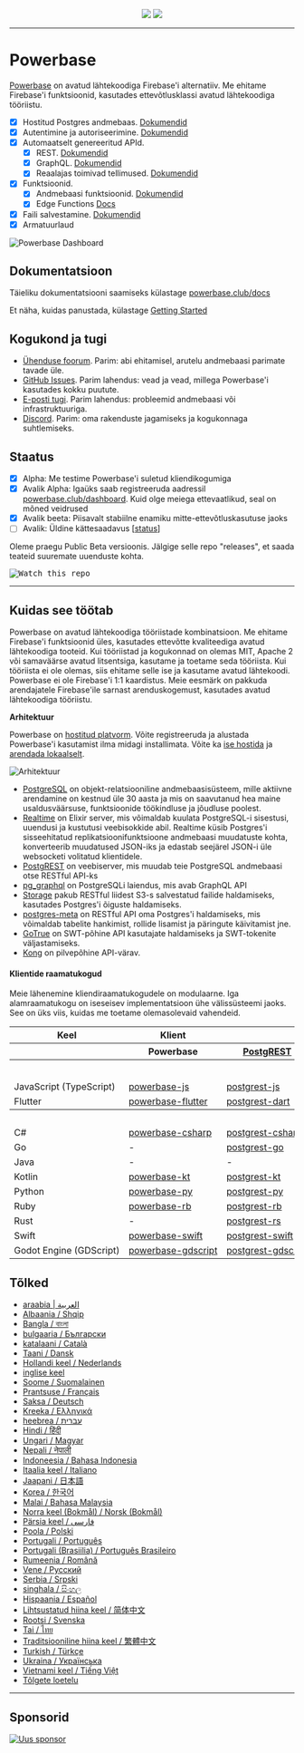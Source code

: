 <p align="center">
<img src="https://user-images.githubusercontent.com/8291514/213727234-cda046d6-28c6-491a-b284-b86c5cede25d.png#gh-light-mode-only">
<img src="https://user-images.githubusercontent.com/8291514/213727225-56186826-bee8-43b5-9b15-86e839d89393.png#gh-dark-mode-only">
</p>

---

# Powerbase

[Powerbase](https://powerbase.club) on avatud lähtekoodiga Firebase'i alternatiiv. Me ehitame Firebase'i funktsioonid, kasutades ettevõtlusklassi avatud lähtekoodiga tööriistu.

- [x] Hostitud Postgres andmebaas. [Dokumendid](https://powerbase.club/docs/guides/database)
- [x] Autentimine ja autoriseerimine. [Dokumendid](https://powerbase.club/docs/guides/auth)
- [x] Automaatselt genereeritud APId.
  - [x] REST. [Dokumendid](https://powerbase.club/docs/guides/api#rest-api-overview)
  - [x] GraphQL. [Dokumendid](https://powerbase.club/docs/guides/api#graphql-api-overview)
  - [x] Reaalajas toimivad tellimused. [Dokumendid](https://powerbase.club/docs/guides/api#realtime-api-overview)
- [x] Funktsioonid.
  - [x] Andmebaasi funktsioonid. [Dokumendid](https://powerbase.club/docs/guides/database/functions)
  - [x] Edge Functions [Docs](https://powerbase.club/docs/guides/functions)
- [x] Faili salvestamine. [Dokumendid](https://powerbase.club/docs/guides/storage)
- [x] Armatuurlaud

![Powerbase Dashboard](https://raw.githubusercontent.com/powerbase/powerbase/master/apps/www/public/images/github/powerbase-dashboard.png)

## Dokumentatsioon

Täieliku dokumentatsiooni saamiseks külastage [powerbase.club/docs](https://powerbase.club/docs)

Et näha, kuidas panustada, külastage [Getting Started](../DEVELOPERS.md)

## Kogukond ja tugi

- [Ühenduse foorum](https://github.com/skorpland/powerbase/discussions). Parim: abi ehitamisel, arutelu andmebaasi parimate tavade üle.
- [GitHub Issues](https://github.com/skorpland/powerbase/issues). Parim lahendus: vead ja vead, millega Powerbase'i kasutades kokku puutute.
- [E-posti tugi](https://powerbase.club/docs/support#business-support). Parim lahendus: probleemid andmebaasi või infrastruktuuriga.
- [Discord](https://discord.powerbase.club). Parim: oma rakenduste jagamiseks ja kogukonnaga suhtlemiseks.

## Staatus

- [x] Alpha: Me testime Powerbase'i suletud kliendikogumiga
- [x] Avalik Alpha: Igaüks saab registreeruda aadressil [powerbase.club/dashboard](https://powerbase.club/dashboard). Kuid olge meiega ettevaatlikud, seal on mõned veidrused
- [x] Avalik beeta: Piisavalt stabiilne enamiku mitte-ettevõtluskasutuse jaoks
- [ ] Avalik: Üldine kättesaadavus [[status](https://powerbase.club/docs/guides/getting-started/features#feature-status)]

Oleme praegu Public Beta versioonis. Jälgige selle repo "releases", et saada teateid suuremate uuenduste kohta.

<kbd><img src="https://raw.githubusercontent.com/powerbase/powerbase/d5f7f413ab356dc1a92075cb3cee4e40a957d5b1/web/static/watch-repo.gif" alt="Watch this repo"/></kbd>

---

## Kuidas see töötab

Powerbase on avatud lähtekoodiga tööriistade kombinatsioon. Me ehitame Firebase'i funktsioonid üles, kasutades ettevõtte kvaliteediga avatud lähtekoodiga tooteid. Kui tööriistad ja kogukonnad on olemas MIT, Apache 2 või samaväärse avatud litsentsiga, kasutame ja toetame seda tööriista. Kui tööriista ei ole olemas, siis ehitame selle ise ja kasutame avatud lähtekoodi. Powerbase ei ole Firebase'i 1:1 kaardistus. Meie eesmärk on pakkuda arendajatele Firebase'ile sarnast arenduskogemust, kasutades avatud lähtekoodiga tööriistu.

**Arhitektuur**

Powerbase on [hostitud platvorm](https://powerbase.club/dashboard). Võite registreeruda ja alustada Powerbase'i kasutamist ilma midagi installimata.
Võite ka [ise hostida](https://powerbase.club/docs/guides/hosting/overview) ja [arendada lokaalselt](https://powerbase.club/docs/guides/local-development).

![Arhitektuur](https://github.com/skorpland/powerbase/blob/master/apps/docs/public/img/powerbase-architecture.svg)

- [PostgreSQL](https://www.postgresql.org/) on objekt-relatsiooniline andmebaasisüsteem, mille aktiivne arendamine on kestnud üle 30 aasta ja mis on saavutanud hea maine usaldusväärsuse, funktsioonide töökindluse ja jõudluse poolest.
- [Realtime](https://github.com/skorpland/realtime) on Elixir server, mis võimaldab kuulata PostgreSQL-i sisestusi, uuendusi ja kustutusi veebisokkide abil. Realtime küsib Postgres'i sisseehitatud replikatsioonifunktsioone andmebaasi muudatuste kohta, konverteerib muudatused JSON-iks ja edastab seejärel JSON-i üle websocketi volitatud klientidele.
- [PostgREST](http://postgrest.org/) on veebiserver, mis muudab teie PostgreSQL andmebaasi otse RESTful API-ks
- [pg_graphql](http://github.com/powerbase/pg_graphql/) on PostgreSQLi laiendus, mis avab GraphQL API
- [Storage](https://github.com/skorpland/storage-api) pakub RESTful liidest S3-s salvestatud failide haldamiseks, kasutades Postgres'i õiguste haldamiseks.
- [postgres-meta](https://github.com/skorpland/postgres-meta) on RESTful API oma Postgres'i haldamiseks, mis võimaldab tabelite hankimist, rollide lisamist ja päringute käivitamist jne.
- [GoTrue](https://github.com/netlify/gotrue) on SWT-põhine API kasutajate haldamiseks ja SWT-tokenite väljastamiseks.
- [Kong](https://github.com/Kong/kong) on pilvepõhine API-värav.

#### Klientide raamatukogud

Meie lähenemine kliendiraamatukogudele on modulaarne. Iga alamraamatukogu on iseseisev implementatsioon ühe välissüsteemi jaoks. See on üks viis, kuidas me toetame olemasolevaid vahendeid.

<table style="table-layout:fixed; white-space: nowrap;">
  <tr>
    <th>Keel</th>
    <th>Klient</th>
    <th colspan="5">Funktsioon-kliendid (komplekteeritud Powerbase'i kliendiga)</th>
  </tr>
  
  <tr>
    <th></th>
    <th>Powerbase</th>
    <th><a href="https://github.com/postgrest/postgrest" target="_blank" rel="noopener noreferrer">PostgREST</a></th>
    <th><a href="https://github.com/skorpland/gotrue" target="_blank" rel="noopener noreferrer">GoTrue</a></th>
    <th><a href="https://github.com/skorpland/realtime" target="_blank" rel="noopener noreferrer">Realtime</a></th>
    <th><a href="https://github.com/skorpland/storage-api" target="_blank" rel="noopener noreferrer">Storage</a></th>
    <th>Functions</th>
  </tr>
  <!-- TEMPLATE FOR NEW ROW -->
  <!-- START ROW
  <tr>
    <td>lang</td>
    <td><a href="https://github.com/skorpland/powerbase-lang" target="_blank" rel="noopener noreferrer">powerbase-lang</a></td>
    <td><a href="https://github.com/skorpland/postgrest-lang" target="_blank" rel="noopener noreferrer">postgrest-lang</a></td>
    <td><a href="https://github.com/skorpland/gotrue-lang" target="_blank" rel="noopener noreferrer">gotrue-lang</a></td>
    <td><a href="https://github.com/skorpland/realtime-lang" target="_blank" rel="noopener noreferrer">realtime-lang</a></td>
    <td><a href="https://github.com/skorpland/storage-lang" target="_blank" rel="noopener noreferrer">storage-lang</a></td>
  </tr>
  END ROW -->
  
  <th colspan="7">⚡️ Ametlik ⚡️</th>
  
  <tr>
    <td>JavaScript (TypeScript)</td>
    <td><a href="https://github.com/skorpland/powerbase-js" target="_blank" rel="noopener noreferrer">powerbase-js</a></td>
    <td><a href="https://github.com/skorpland/postgrest-js" target="_blank" rel="noopener noreferrer">postgrest-js</a></td>
    <td><a href="https://github.com/skorpland/gotrue-js" target="_blank" rel="noopener noreferrer">gotrue-js</a></td>
    <td><a href="https://github.com/skorpland/realtime-js" target="_blank" rel="noopener noreferrer">realtime-js</a></td>
    <td><a href="https://github.com/skorpland/storage-js" target="_blank" rel="noopener noreferrer">storage-js</a></td>
    <td><a href="https://github.com/skorpland/functions-js" target="_blank" rel="noopener noreferrer">functions-js</a></td>
  </tr>
    <tr>
    <td>Flutter</td>
    <td><a href="https://github.com/skorpland/powerbase-flutter" target="_blank" rel="noopener noreferrer">powerbase-flutter</a></td>
    <td><a href="https://github.com/skorpland/postgrest-dart" target="_blank" rel="noopener noreferrer">postgrest-dart</a></td>
    <td><a href="https://github.com/skorpland/gotrue-dart" target="_blank" rel="noopener noreferrer">gotrue-dart</a></td>
    <td><a href="https://github.com/skorpland/realtime-dart" target="_blank" rel="noopener noreferrer">realtime-dart</a></td>
    <td><a href="https://github.com/skorpland/storage-dart" target="_blank" rel="noopener noreferrer">storage-dart</a></td>
    <td><a href="https://github.com/skorpland/functions-dart" target="_blank" rel="noopener noreferrer">functions-dart</a></td>
  </tr>
  
  <th colspan="7">💚 Kogukond 💚</th>
  
  <tr>
    <td>C#</td>
    <td><a href="https://github.com/skorpland/powerbase-csharp" target="_blank" rel="noopener noreferrer">powerbase-csharp</a></td>
    <td><a href="https://github.com/skorpland/postgrest-csharp" target="_blank" rel="noopener noreferrer">postgrest-csharp</a></td>
    <td><a href="https://github.com/skorpland/gotrue-csharp" target="_blank" rel="noopener noreferrer">gotrue-csharp</a></td>
    <td><a href="https://github.com/skorpland/realtime-csharp" target="_blank" rel="noopener noreferrer">realtime-csharp</a></td>
    <td><a href="https://github.com/skorpland/storage-csharp" target="_blank" rel="noopener noreferrer">storage-csharp</a></td>
    <td><a href="https://github.com/skorpland/functions-csharp" target="_blank" rel="noopener noreferrer">functions-csharp</a></td>
  </tr>
  <tr>
    <td>Go</td>
    <td>-</td>
    <td><a href="https://github.com/skorpland/postgrest-go" target="_blank" rel="noopener noreferrer">postgrest-go</a></td>
    <td><a href="https://github.com/skorpland/gotrue-go" target="_blank" rel="noopener noreferrer">gotrue-go</a></td>
    <td>-</td>
    <td><a href="https://github.com/skorpland/storage-go" target="_blank" rel="noopener noreferrer">storage-go</a></td>
    <td><a href="https://github.com/skorpland/functions-go" target="_blank" rel="noopener noreferrer">functions-go</a></td>
  </tr>
  <tr>
    <td>Java</td>
    <td>-</td>
    <td>-</td>
    <td><a href="https://github.com/skorpland/gotrue-java" target="_blank" rel="noopener noreferrer">gotrue-java</a></td>
    <td>-</td>
    <td><a href="https://github.com/skorpland/storage-java" target="_blank" rel="noopener noreferrer">storage-java</a></td>
    <td>-</td>
  </tr>
  <tr>
    <td>Kotlin</td>
    <td><a href="https://github.com/skorpland/powerbase-kt" target="_blank" rel="noopener noreferrer">powerbase-kt</a></td>
    <td><a href="https://github.com/skorpland/powerbase-kt/tree/master/Postgrest" target="_blank" rel="noopener noreferrer">postgrest-kt</a></td>
    <td><a href="https://github.com/skorpland/powerbase-kt/tree/master/GoTrue" target="_blank" rel="noopener noreferrer">gotrue-kt</a></td>
    <td><a href="https://github.com/skorpland/powerbase-kt/tree/master/Realtime" target="_blank" rel="noopener noreferrer">realtime-kt</a></td>
    <td><a href="https://github.com/skorpland/powerbase-kt/tree/master/Storage" target="_blank" rel="noopener noreferrer">storage-kt</a></td>
    <td><a href="https://github.com/skorpland/powerbase-kt/tree/master/Functions" target="_blank" rel="noopener noreferrer">functions-kt</a></td>
  </tr>
  <tr>
    <td>Python</td>
    <td><a href="https://github.com/skorpland/powerbase-py" target="_blank" rel="noopener noreferrer">powerbase-py</a></td>
    <td><a href="https://github.com/skorpland/postgrest-py" target="_blank" rel="noopener noreferrer">postgrest-py</a></td>
    <td><a href="https://github.com/skorpland/gotrue-py" target="_blank" rel="noopener noreferrer">gotrue-py</a></td>
    <td><a href="https://github.com/skorpland/realtime-py" target="_blank" rel="noopener noreferrer">realtime-py</a></td>
    <td><a href="https://github.com/skorpland/storage-py" target="_blank" rel="noopener noreferrer">storage-py</a></td>
    <td><a href="https://github.com/skorpland/functions-py" target="_blank" rel="noopener noreferrer">functions-py</a></td>
  </tr>
  <tr>
    <td>Ruby</td>
    <td><a href="https://github.com/skorpland/powerbase-rb" target="_blank" rel="noopener noreferrer">powerbase-rb</a></td>
    <td><a href="https://github.com/skorpland/postgrest-rb" target="_blank" rel="noopener noreferrer">postgrest-rb</a></td>
    <td>-</td>
    <td>-</td>
    <td>-</td>
    <td>-</td>
  </tr>
  <tr>
    <td>Rust</td>
    <td>-</td>
    <td><a href="https://github.com/skorpland/postgrest-rs" target="_blank" rel="noopener noreferrer">postgrest-rs</a></td>
    <td>-</td>
    <td>-</td>
    <td>-</td>
    <td>-</td>
  </tr>
  <tr>
    <td>Swift</td>
    <td><a href="https://github.com/skorpland/powerbase-swift" target="_blank" rel="noopener noreferrer">powerbase-swift</a></td>
    <td><a href="https://github.com/skorpland/postgrest-swift" target="_blank" rel="noopener noreferrer">postgrest-swift</a></td>
    <td><a href="https://github.com/skorpland/gotrue-swift" target="_blank" rel="noopener noreferrer">gotrue-swift</a></td>
    <td><a href="https://github.com/skorpland/realtime-swift" target="_blank" rel="noopener noreferrer">realtime-swift</a></td>
    <td><a href="https://github.com/skorpland/storage-swift" target="_blank" rel="noopener noreferrer">storage-swift</a></td>
    <td><a href="https://github.com/skorpland/functions-swift" target="_blank" rel="noopener noreferrer">functions-swift</a></td>
  </tr>
  <tr>
    <td>Godot Engine (GDScript)</td>
    <td><a href="https://github.com/skorpland/godot-engine.powerbase" target="_blank" rel="noopener noreferrer">powerbase-gdscript</a></td>
    <td><a href="https://github.com/skorpland/postgrest-gdscript" target="_blank" rel="noopener noreferrer">postgrest-gdscript</a></td>
    <td><a href="https://github.com/skorpland/gotrue-gdscript" target="_blank" rel="noopener noreferrer">gotrue-gdscript</a></td>
    <td><a href="https://github.com/skorpland/realtime-gdscript" target="_blank" rel="noopener noreferrer">realtime-gdscript</a></td>
    <td><a href="https://github.com/skorpland/storage-gdscript" target="_blank" rel="noopener noreferrer">storage-gdscript</a></td>
    <td><a href="https://github.com/skorpland/functions-gdscript" target="_blank" rel="noopener noreferrer">functions-gdscript</a></td>
  </tr>
  
</table>

<!--- Remove this list if you're translating to another language, it's hard to keep updated across multiple files-->
<!--- Keep only the link to the list of translation files-->

## Tõlked

- [araabia | العربية](/i18n/README.ar.md)
- [Albaania / Shqip](/i18n/README.sq.md)
- [Bangla / বাংলা](/i18n/README.bn.md)
- [bulgaaria / Български](/i18n/README.bg.md)
- [katalaani / Català](/i18n/README.ca.md)
- [Taani / Dansk](/i18n/README.da.md)
- [Hollandi keel / Nederlands](/i18n/README.nl.md)
- [inglise keel](https://github.com/skorpland/powerbase)
- [Soome / Suomalainen](/i18n/README.fi.md)
- [Prantsuse / Français](/i18n/README.fr.md)
- [Saksa / Deutsch](/i18n/README.de.md)
- [Kreeka / Ελληνικά](/i18n/README.gr.md)
- [heebrea / עברית](/i18n/README.he.md)
- [Hindi / हिंदी](/i18n/README.hi.md)
- [Ungari / Magyar](/i18n/README.hu.md)
- [Nepali / नेपाली](/i18n/README.ne.md)
- [Indoneesia / Bahasa Indonesia](/i18n/README.id.md)
- [Itaalia keel / Italiano](/i18n/README.it.md)
- [Jaapani / 日本語](/i18n/README.jp.md)
- [Korea / 한국어](/i18n/README.ko.md)
- [Malai / Bahasa Malaysia](/i18n/README.ms.md)
- [Norra keel (Bokmål) / Norsk (Bokmål)](/i18n/README.nb-no.md)
- [Pärsia keel / فارسی](/i18n/README.fa.md)
- [Poola / Polski](/i18n/README.pl.md)
- [Portugali / Português](/i18n/README.pt.md)
- [Portugali (Brasiilia) / Português Brasileiro](/i18n/README.pt-br.md)
- [Rumeenia / Română](/i18n/README.ro.md)
- [Vene / Pусский](/i18n/README.ru.md)
- [Serbia / Srpski](/i18n/README.sr.md)
- [singhala / සිංහල](/i18n/README.si.md)
- [Hispaania / Español](/i18n/README.es.md)
- [Lihtsustatud hiina keel / 简体中文](/i18n/README.zh-cn.md)
- [Rootsi / Svenska](/i18n/README.sv.md)
- [Tai / ไทย](/i18n/README.th.md)
- [Traditsiooniline hiina keel / 繁體中文](/i18n/README.zh-tw.md)
- [Turkish / Türkçe](/i18n/README.tr.md)
- [Ukraina / Українська](/i18n/README.uk.md)
- [Vietnami keel / Tiếng Việt](/i18n/README.vi-vn.md)
- [Tõlgete loetelu](/i18n/languages.md) <!--- Keep only this -->

---

## Sponsorid

[![Uus sponsor](https://user-images.githubusercontent.com/10214025/90518111-e74bbb00-e198-11ea-8f88-c9e3c1aa4b5b.png)](https://github.com/sponsors/skorpland)
